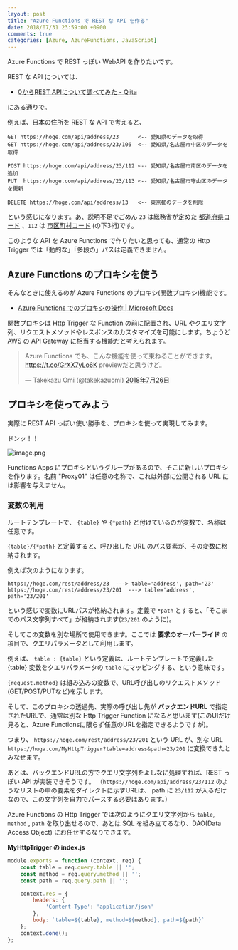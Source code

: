 ```yaml
---
layout: post
title: "Azure Functions で REST な API を作る"
date: 2018/07/31 23:59:00 +0900
comments: true
categories: [Azure, AzureFunctions, JavaScript]
---
```

Azure Functions で REST っぽい WebAPI を作りたいです。

<!--more-->

REST な API については、

* [0からREST APIについて調べてみた - Qiita](https://qiita.com/masato44gm/items/dffb8281536ad321fb08)

にある通りで。

例えば、日本の住所を REST な API で考えると、

```
GET https://hoge.com/api/address/23      <-- 愛知県のデータを取得
GET https://hoge.com/api/address/23/106  <-- 愛知県/名古屋市中区のデータを取得

POST https://hoge.com/api/address/23/112 <-- 愛知県/名古屋市南区のデータを追加
PUT  https://hoge.com/api/address/23/113 <-- 愛知県/名古屋市守山区のデータを更新

DELETE https://hoge.com/api/address/13   <-- 東京都のデータを削除
```

という感じになります。あ、説明不足でごめん ``23`` は総務省が定めた [都道府県コード](http://www.soumu.go.jp/denshijiti/code.html) 、``112`` は [市区町村コード](http://www.soumu.go.jp/denshijiti/code.html) (の下3桁)です。

このような API を Azure Functions で作りたいと思っても、通常の Http Trigger では「動的な」「多段の」パスは定義できません。

## Azure Functions のプロキシを使う

そんなときに使えるのが Azure Functions のプロキシ(関数プロキシ)機能です。

* [Azure Functions でのプロキシの操作 | Microsoft Docs](https://docs.microsoft.com/ja-jp/azure/azure-functions/functions-proxies)

関数プロキシは Http Trigger な Function の前に配置され、URL やクエリ文字列、リクエストメソッドやレスポンスのカスタマイズを可能にします。ちょうど AWS の API Gateway に相当する機能だと考えられます。

<blockquote class="twitter-tweet" data-lang="ja"><p lang="ja" dir="ltr">Azure Functions でも、こんな機能を使って束ねることができます。<a href="https://t.co/GrXX7yLo6K">https://t.co/GrXX7yLo6K</a> previewだと思うけど。</p>&mdash; Takekazu Omi (@takekazuomi) <a href="https://twitter.com/takekazuomi/status/1022301008972541952?ref_src=twsrc%5Etfw">2018年7月26日</a></blockquote>
<script async src="https://platform.twitter.com/widgets.js" charset="utf-8"></script>

## プロキシを使ってみよう

実際に REST API っぽい使い勝手を、プロキシを使って実現してみます。

ドンッ！！

![image.png](https://qiita-image-store.s3.amazonaws.com/0/8227/14cee5a9-6f42-4670-13f6-0e84df8f5b08.png)

Functions Apps にプロキシというグループがあるので、そこに新しいプロキシを作ります。名前 "Proxy01" は任意の名称で、これは外部に公開される URL には影響を与えません。

### 変数の利用

ルートテンプレートで、 ``{table}`` や ``{*path}`` と付けているのが変数で、名称は任意です。

``{table}/{*path}`` と定義すると、呼び出した URL のパス要素が、その変数に格納されます。

例えば次のようになります。

```
https://hoge.com/rest/address/23  ---> table='address', path='23'
https://hoge.com/rest/address/23/201  ---> table='address', path='23/201'
```

という感じで変数にURLパスが格納されます。定義で ``*path`` とすると、「そこまでのパス文字列すべて」が格納されます(``23/201`` のように)。

そしてこの変数を別な場所で使用できます。ここでは **要求のオーバーライド** の項目で、クエリパラメータとして利用します。

例えば、 ``table : {table}`` という定義は、ルートテンプレートで定義した {table} 変数をクエリパラメータの ``table`` にマッピングする、という意味です。

``{request.method}`` は組み込みの変数で、URL呼び出しのリクエストメソッド(GET/POST/PUTなど)を示します。

そして、このプロキシの透過先、実際の呼び出し先が **バックエンドURL** で指定されたURLで、通常は別な Http Trigger Function になると思います(このUIだけ見ると、Azure Functionsに限らず任意のURLを指定できるようですが)。

つまり、
``https://hoge.com/rest/address/23/201`` 
という URL が、別な URL
``https://huga.com/MyHttpTrigger?table=address&path=23/201`` 
に変換できたとみなせます。

あとは、バックエンドURLの方でクエリ文字列をよしなに処理すれば、REST っぽい API が実装できそうです。
（``https://hoge.com/api/address/23/112`` のようなリストの中の要素をダイレクトに示すURLは、 path に ``23/112`` が入るだけなので、この文字列を自力でパースする必要はあります。）

Azure Functions の Http Trigger では次のようにクエリ文字列から ``table``, ``method`` , ``path`` を取り出せるので、あとは SQL を組み立てるなり、DAO(Data Access Object) にお任せするなりできます。

**MyHttpTrigger の index.js**

```javascript
module.exports = function (context, req) {
    const table = req.query.table || '';
    const method = req.query.method || '';
    const path = req.query.path || '';

    context.res = {
        headers: {
            'Content-Type': 'application/json'
        },
        body: `table=${table}, method=${method}, path=${path}`
    };
    context.done();
};
```

